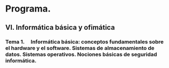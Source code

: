 # Programa.
## **VI. Informática básica y ofimática**
### **Tema 1.**     Informática básica: conceptos fundamentales sobre el hardware y el software. Sistemas de almacenamiento de datos. Sistemas operativos. Nociones básicas de seguridad informática.